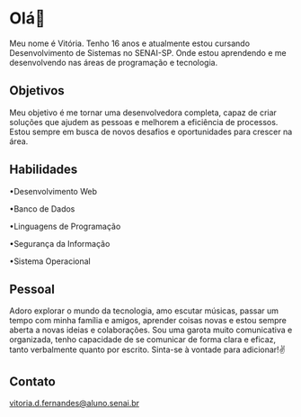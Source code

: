 # Olá👋

Meu nome é Vitória. Tenho 16 anos e atualmente estou cursando Desenvolvimento de Sistemas no SENAI-SP. Onde estou aprendendo e me desenvolvendo nas áreas de programação e tecnologia.

## Objetivos

Meu objetivo é me tornar uma desenvolvedora completa, capaz de criar soluções que ajudem as pessoas e melhorem a eficiência de processos. Estou sempre em busca de novos desafios e oportunidades para crescer na área.

## Habilidades

•Desenvolvimento Web

•Banco de Dados

•Linguagens de Programação

•Segurança da Informação

•Sistema Operacional 

## Pessoal

Adoro explorar o mundo da tecnologia, amo escutar músicas, passar um tempo com minha família e amigos, aprender coisas novas e estou sempre aberta a novas ideias e colaborações. Sou uma garota muito comunicativa e organizada, tenho capacidade de se comunicar de forma clara e eficaz, tanto verbalmente quanto por escrito. Sinta-se à vontade para adicionar!✌️


## Contato

vitoria.d.fernandes@aluno.senai.br